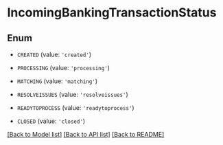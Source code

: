 # IncomingBankingTransactionStatus


## Enum

* `CREATED` (value: `'created'`)

* `PROCESSING` (value: `'processing'`)

* `MATCHING` (value: `'matching'`)

* `RESOLVEISSUES` (value: `'resolveissues'`)

* `READYTOPROCESS` (value: `'readytoprocess'`)

* `CLOSED` (value: `'closed'`)

[[Back to Model list]](../README.md#documentation-for-models) [[Back to API list]](../README.md#documentation-for-api-endpoints) [[Back to README]](../README.md)


